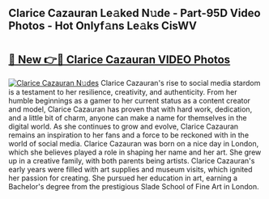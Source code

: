 ## Clarice Cazauran Le𝚊ked N𝚞de - Part-95D Video Photos - Hot Onlyf𝚊ns Le𝚊ks CisWV

# <h2><a href="http://ac12778.deff.icu/?id=Clarice+Cazauran">🔗 New 👉🔴 Clarice Cazauran VIDEO Photos</a></h2>

[![Clarice Cazauran N𝚞des](https://i.imgur.com/rIISA9y.gif)](http://ac12778.deff.icu/?id=Clarice+Cazauran)
Clarice Cazauran's rise to social media stardom is a testament to her resilience, creativity, and authenticity. From her humble beginnings as a gamer to her current status as a content creator and model, Clarice Cazauran has proven that with hard work, dedication, and a little bit of charm, anyone can make a name for themselves in the digital world. As she continues to grow and evolve, Clarice Cazauran remains an inspiration to her fans and a force to be reckoned with in the world of social media. Clarice Cazauran was born on a nice day in London, which she believes played a role in shaping her name and her art. She grew up in a creative family, with both parents being artists. Clarice Cazauran's early years were filled with art supplies and museum visits, which ignited her passion for creating. She pursued her education in art, earning a Bachelor's degree from the prestigious Slade School of Fine Art in London.
